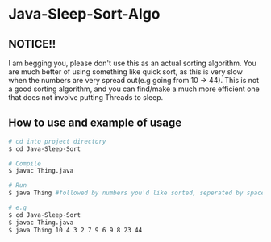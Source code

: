 # Java-Sleep-Sort-Algo

## NOTICE!!

I am begging you, please don't use this as an actual sorting algorithm. You are much better of using something like quick sort, as this is very slow when the numbers are very spread out(e.g going from 10 -> 44). This is not a good sorting algorithm, and you can find/make a much more efficient one that does not involve putting Threads to sleep.


## How to use and example of usage

```bash
# cd into project directory
$ cd Java-Sleep-Sort

# Compile
$ javac Thing.java

# Run
$ java Thing #followed by numbers you'd like sorted, seperated by spaces

# e.g
$ cd Java-Sleep-Sort
$ javac Thing.java
$ java Thing 10 4 3 2 7 9 6 9 8 23 44
```
